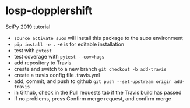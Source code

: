 # losp-dopplershift
SciPy 2019 tutorial

* `source activate suos`  will install this package to the suos environment
* `pip install -e .`  -e is for editable installation
* test with `pytest`
* test coverage with `pytest --cov=hugs`
* add repository to Travis
* create and switch to a new branch `git checkout -b add-travis`
* create a travis config file .travis.yml
* add, commit, and push to github `git push --set-upstream origin add-travis`
* in Github, check in the Pull requests tab if the Travis build has passed
* If no problems, press Confirm merge request, and confirm merge
